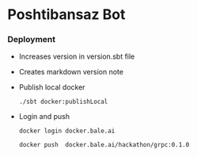 Poshtibansaz Bot
==================================================================

### Deployment

* Increases version in version.sbt file
* Creates markdown version note
* Publish local docker 

    ```./sbt docker:publishLocal```

* Login and push 

    ```docker login docker.bale.ai ```

    ```docker push  docker.bale.ai/hackathon/grpc:0.1.0```